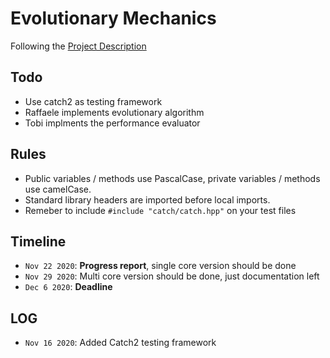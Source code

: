 # Evolutionary Mechanics

Following the [Project Description](latex/sources/ProjectDescription.md)

## Todo

- Use catch2 as testing framework
- Raffaele implements evolutionary algorithm
- Tobi implments the performance evaluator

## Rules

- Public variables / methods use PascalCase, private variables / methods use camelCase.
- Standard library headers are imported before local imports.
- Remeber to include `#include "catch/catch.hpp"` on your test files

## Timeline

- `Nov 22 2020`: **Progress report**, single core version should be done
- `Nov 29 2020`: Multi core version should be done, just documentation left
- `Dec 6 2020`: **Deadline**


## LOG

- `Nov 16 2020`: Added Catch2 testing framework

